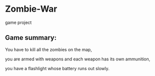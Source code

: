 # Zombie-War
game project

## Game summary:

You have to kill all the zombies on the map,

you are armed with weapons and each weapon has its own ammunition,

you have a flashlight whose battery runs out slowly.
